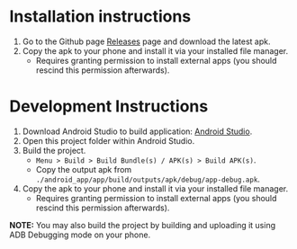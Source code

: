 # Installation instructions
1. Go to the Github page [Releases](https://github.com/williamyang98/gps_tracking/releases) page and download the latest apk.
2. Copy the apk to your phone and install it via your installed file manager.
    - Requires granting permission to install external apps (you should rescind this permission afterwards).

# Development Instructions
1. Download Android Studio to build application: [Android Studio](https://developer.android.com/studio).
2. Open this project folder within Android Studio.
3. Build the project.
    - ```Menu > Build > Build Bundle(s) / APK(s) > Build APK(s)```.
    - Copy the output apk from ```./android_app/app/build/outputs/apk/debug/app-debug.apk```.
4. Copy the apk to your phone and install it via your installed file manager.
    - Requires granting permission to install external apps (you should rescind this permission afterwards).

**NOTE:** You may also build the project by building and uploading it using ADB Debugging mode on your phone.

